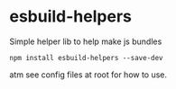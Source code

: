 # esbuild-helpers

Simple helper lib to help make js bundles

`npm install esbuild-helpers --save-dev`

atm see config files at root for how to use.


